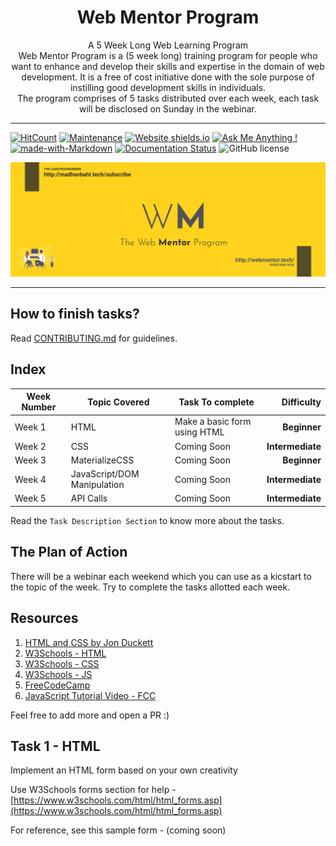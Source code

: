 <h1 align="center">
  Web Mentor Program
</h1>

<p align="center">
  A 5 Week Long Web Learning Program
  <br />
  Web Mentor Program is a (5 week long) training program for people who want to enhance and develop their skills and expertise in the domain of web development. It is a free of cost initiative done with the sole purpose of instilling good development skills in individuals.
  <br />
  The program comprises of 5 tasks distributed over each week, each task will be disclosed on Sunday in the webinar.
</p>

***

[![HitCount](http://hits.dwyl.io/CodeToExpress/dailycodebase.svg)](http://hits.dwyl.io/MadhavBahlMD/webmentor) [![Maintenance](https://img.shields.io/badge/Maintained%3F-yes-green.svg)](https://GitHub.com/MadhavBahlMD/webmentor/commit-activity) [![Website shields.io](https://img.shields.io/website-up-down-green-red/http/shields.io.svg)](http://webmentor.tech/) [![Ask Me Anything !](https://img.shields.io/badge/Ask%20me-anything-1abc9c.svg)](http://madhavbahl.tech/contact/) [![made-with-Markdown](https://img.shields.io/badge/Made%20with-Markdown-1f425f.svg)](http://commonmark.org) [![Documentation Status](https://readthedocs.org/projects/ansicolortags/badge/?version=latest)](http://ansicolortags.readthedocs.io/?badge=latest) ![GitHub license](https://img.shields.io/github/license/MadhavBahlMD/webmentor.svg)

![WebMentor](./cover.png)

***

## How to finish tasks?

Read [CONTRIBUTING.md](./CONTRIBUTING.md) for guidelines.

## Index

| Week Number | Topic Covered | Task To complete | Difficulty |
| ---------- | ----- | ------------ | ---------: |
| Week 1 | HTML | Make a basic form using HTML | **Beginner** |
| Week 2 | CSS | Coming Soon | **Intermediate** |
| Week 3 | MaterializeCSS | Coming Soon | **Beginner** |
| Week 4 | JavaScript/DOM Manipulation | Coming Soon | **Intermediate** |
| Week 5 | API Calls | Coming Soon | **Intermediate** |

Read the `Task Description Section` to know more about the tasks.

## The Plan of Action

There will be a webinar each weekend which you can use as a kicstart to the topic of the week.
Try to complete the tasks allotted each week.

## Resources

1. [HTML and CSS by Jon Duckett](https://wtf.tw/ref/duckett.pdf)
2. [W3Schools - HTML](https://www.w3schools.com/html/)
3. [W3Schools - CSS](https://www.w3schools.com/css/)
4. [W3Schools - JS](https://www.w3schools.com/js/)
5. [FreeCodeCamp](https://www.freecodecamp.org/)
6. [JavaScript Tutorial Video - FCC](https://www.youtube.com/watch?v=PkZNo7MFNFg&t=1s)

Feel free to add more and open a PR :)

## Task 1 - HTML

Implement an HTML form based on your own creativity

Use W3Schools forms section for help - [https://www.w3schools.com/html/html_forms.asp](https://www.w3schools.com/html/html_forms.asp)

For reference, see this sample form - (coming soon)
